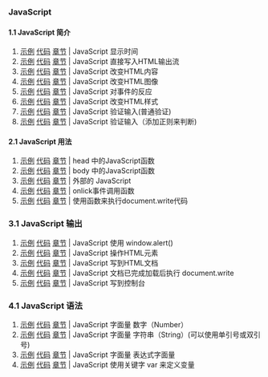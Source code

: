 ###  JavaScript

#### 1.1 JavaScript 简介
1. [示例](https://github.com/logicwang/Js-Review/blob/master/JS/1.html)
[代码](https://logicwang.github.io/Js-Review/JS/1.html)
[章节](https://www.runoob.com/js/js-intro.html) |
JavaScript  显示时间
2. [示例](https://github.com/logicwang/Js-Review/blob/master/JS/2.html)
[代码](https://logicwang.github.io/Js-Review/JS/2.html)
[章节](https://www.runoob.com/js/js-intro.html) |
JavaScript  直接写入HTML输出流
3. [示例](https://github.com/logicwang/Js-Review/blob/master/JS/3.html)
[代码](https://logicwang.github.io/Js-Review/JS/3.html)
[章节](https://www.runoob.com/js/js-intro.html) |
JavaScript  改变HTML内容
4. [示例](https://github.com/logicwang/Js-Review/blob/master/JS/4.html)
[代码](https://logicwang.github.io/Js-Review/JS/4.html)
[章节](https://www.runoob.com/js/js-intro.html) |
JavaScript  改变HTML图像
5. [示例](https://github.com/logicwang/Js-Review/blob/master/JS/5.html)
[代码](https://logicwang.github.io/Js-Review/JS/5.html)
[章节](https://www.runoob.com/js/js-intro.html) |
JavaScript  对事件的反应
6. [示例](https://github.com/logicwang/Js-Review/blob/master/JS/6.html)
[代码](https://logicwang.github.io/Js-Review/JS/6.html)
[章节](https://www.runoob.com/js/js-intro.html) |
JavaScript  改变HTML样式
7. [示例](https://github.com/logicwang/Js-Review/blob/master/JS/7.html)
[代码](https://logicwang.github.io/Js-Review/JS/7.html)
[章节](https://www.runoob.com/js/js-intro.html) |
JavaScript  验证输入(普通验证)
8. [示例](https://github.com/logicwang/Js-Review/blob/master/JS/8.html)
[代码](https://logicwang.github.io/Js-Review/JS/8.html)
[章节](https://www.runoob.com/js/js-intro.html) |
JavaScript  验证输入（添加正则来判断)

#### 2.1 JavaScript 用法
1. [示例](https://github.com/logicwang/Js-Review/blob/master/JS/9.html)
[代码](https://logicwang.github.io/Js-Review/JS/9.html)
[章节](https://www.runoob.com/js/js-howto.html) |
head 中的JavaScript函数
2. [示例](https://github.com/logicwang/Js-Review/blob/master/JS/10.html)
[代码](https://logicwang.github.io/Js-Review/JS/10.html)
[章节](https://www.runoob.com/js/js-howto.html) |
body 中的JavaScript函数
3. [示例](https://github.com/logicwang/Js-Review/blob/master/JS/11.html)
[代码](https://logicwang.github.io/Js-Review/JS/11.html)
[章节](https://www.runoob.com/js/js-howto.html) |
外部的 JavaScript
4. [示例](https://github.com/logicwang/Js-Review/blob/master/JS/12.html)
[代码](https://logicwang.github.io/Js-Review/JS/12.html)
[章节](https://www.runoob.com/js/js-howto.html) |
onlick事件调用函数
5. [示例](https://github.com/logicwang/Js-Review/blob/master/JS/13.html)
[代码](https://logicwang.github.io/Js-Review/JS/13.html)
[章节](https://www.runoob.com/js/js-howto.html) |
使用函数来执行document.write代码

### 3.1 JavaScript  输出
1. [示例](https://github.com/logicwang/Js-Review/blob/master/JS/14.html)
[代码](https://logicwang.github.io/Js-Review/JS/14.html)
[章节](https://www.runoob.com/js/js-output.html) |
JavaScript  使用 window.alert()
2. [示例](https://github.com/logicwang/Js-Review/blob/master/JS/15.html)
[代码](https://logicwang.github.io/Js-Review/JS/15.html)
[章节](https://www.runoob.com/js/js-output.html) |
JavaScript 操作HTML元素
3. [示例](https://github.com/logicwang/Js-Review/blob/master/JS/16.html)
[代码](https://logicwang.github.io/Js-Review/JS/16.html)
[章节](https://www.runoob.com/js/js-output.html) |
JavaScript 写到HTML文档
4. [示例](https://github.com/logicwang/Js-Review/blob/master/JS/17.html)
[代码](https://logicwang.github.io/Js-Review/JS/17.html)
[章节](https://www.runoob.com/js/js-output.html) |
JavaScript 文档已完成加载后执行 document.write
5. [示例](https://github.com/logicwang/Js-Review/blob/master/JS/18.html)
[代码](https://logicwang.github.io/Js-Review/JS/18.html)
[章节](https://www.runoob.com/js/js-output.html) |
JavaScript 写到控制台

### 4.1 JavaScript  语法
1. [示例](https://github.com/logicwang/Js-Review/blob/master/JS/19.html)
[代码](https://logicwang.github.io/Js-Review/JS/19.html)
[章节](https://www.runoob.com/js/js-syntax.html) |
JavaScript 字面量 数字（Number）
2. [示例](https://github.com/logicwang/Js-Review/blob/master/JS/20.html)
[代码](https://logicwang.github.io/Js-Review/JS/20.html)
[章节](https://www.runoob.com/js/js-syntax.html) |
JavaScript 字面量 字符串（String）(可以使用单引号或双引号)
3. [示例](https://github.com/logicwang/Js-Review/blob/master/JS/21.html)
[代码](https://logicwang.github.io/Js-Review/JS/21.html)
[章节](https://www.runoob.com/js/js-syntax.html) |
JavaScript 字面量 表达式字面量
4. [示例](https://github.com/logicwang/Js-Review/blob/master/JS/21.html)
[代码](https://logicwang.github.io/Js-Review/JS/21.html)
[章节](https://www.runoob.com/js/js-syntax.html) |
JavaScript 使用关键字 var 来定义变量